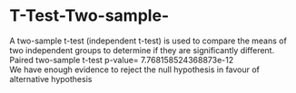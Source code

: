 # T-Test-Two-sample-  
A two-sample t-test (independent t-test) is used to compare the means of two independent groups to determine if they are significantly different.  
Paired two-sample t-test p-value= 7.768158524368873e-12  
We have enough evidence to reject the null hypothesis in favour of alternative hypothesis  
